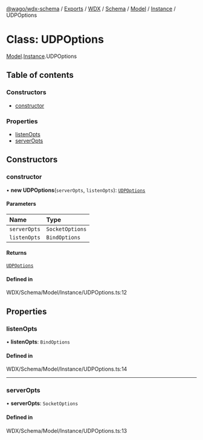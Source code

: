[@wago/wdx-schema](../README.md) / [Exports](../modules.md) / [WDX](../modules/WDX.md) / [Schema](../modules/WDX.Schema.md) / [Model](../modules/WDX.Schema.Model.md) / [Instance](../modules/WDX.Schema.Model.Instance.md) / UDPOptions

# Class: UDPOptions

[Model](../modules/WDX.Schema.Model.md).[Instance](../modules/WDX.Schema.Model.Instance.md).UDPOptions

## Table of contents

### Constructors

- [constructor](WDX.Schema.Model.Instance.UDPOptions.md#constructor)

### Properties

- [listenOpts](WDX.Schema.Model.Instance.UDPOptions.md#listenopts)
- [serverOpts](WDX.Schema.Model.Instance.UDPOptions.md#serveropts)

## Constructors

### constructor

• **new UDPOptions**(`serverOpts`, `listenOpts`): [`UDPOptions`](WDX.Schema.Model.Instance.UDPOptions.md)

#### Parameters

| Name | Type |
| :------ | :------ |
| `serverOpts` | `SocketOptions` |
| `listenOpts` | `BindOptions` |

#### Returns

[`UDPOptions`](WDX.Schema.Model.Instance.UDPOptions.md)

#### Defined in

WDX/Schema/Model/Instance/UDPOptions.ts:12

## Properties

### listenOpts

• **listenOpts**: `BindOptions`

#### Defined in

WDX/Schema/Model/Instance/UDPOptions.ts:14

___

### serverOpts

• **serverOpts**: `SocketOptions`

#### Defined in

WDX/Schema/Model/Instance/UDPOptions.ts:13

